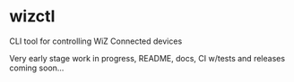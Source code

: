# wizctl
CLI tool for controlling WiZ Connected devices

Very early stage work in progress, README, docs, CI w/tests and releases coming soon...
